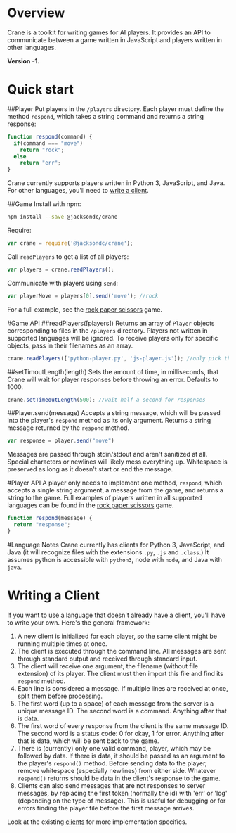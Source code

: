# Overview
Crane is a toolkit for writing games for AI players. It provides an API to communicate between a game written in JavaScript and players written in other languages.

**Version -1.**

# Quick start
##Player
Put players in the `/players` directory. Each player must define the method `respond`, which takes a string command and returns a string response:

```js
function respond(command) {
  if(command === "move")
    return "rock";
  else
    return "err";
}
```

Crane currently supports players written in Python 3, JavaScript, and Java. For other languages, you'll need to [write a client](#writing-a-client).

##Game
Install with npm:

```bash
npm install --save @jacksondc/crane
```

Require:

```js
var crane = require('@jacksondc/crane');

```

Call `readPlayers` to get a list of all players:

```js
var players = crane.readPlayers();
```

Communicate with players using `send`:

```js
var playerMove = players[0].send('move'); //rock
```

For a full example, see the [rock paper scissors](https://github.com/jacksondc/crane/tree/master/examples/rps) game.

#Game API
##readPlayers([players])
Returns an array of `Player` objects corresponding to files in the `/players` directory. Players not written in supported languages will be ignored. To receive players only for specific objects, pass in their filenames as an array.

```js
crane.readPlayers(['python-player.py', 'js-player.js']); //only pick these two players
```

##setTimoutLength(length)
Sets the amount of time, in milliseconds, that Crane will wait for player responses before throwing an error. Defaults to 1000.

```js
crane.setTimeoutLength(500); //wait half a second for responses
```

##Player.send(message)
Accepts a string message, which will be passed into the player's `respond` method as its only argument. Returns a string message returned by the `respond` method.

```js
var response = player.send("move")
```

Messages are passed through stdin/stdout and aren't sanitized at all. Special characters or newlines will likely mess everything up. Whitespace is preserved as long as it doesn't start or end the message.

#Player API
A player only needs to implement one method, `respond`, which accepts a single string argument, a message from the game, and returns a string to the game.  Full examples of players written in all supported languages can be found in the [rock paper scissors](https://github.com/jacksondc/crane/tree/master/examples/rps/players) game.

```js
function respond(message) {
  return "response";
}
```

#Language Notes
Crane currently has clients for Python 3, JavaScript, and Java (it will recognize files with the extensions `.py`, `.js` and `.class`.) It assumes python is accessible with `python3`, node with `node`, and Java with `java`.

# Writing a Client
If you want to use a language that doesn't already have a client, you'll have to write your own. Here's the general framework:

1. A new client is initialized for each player, so the same client might be running multiple times at once.
2. The client is executed through the command line. All messages are sent through standard output and received through standard input.
3. The client will receive one argument, the filename (without file extension) of its player. The client must then import this file and find its `respond` method.
3. Each line is considered a message. If multiple lines are received at once, split them before processing.
4. The first word (up to a space) of each message from the server is a unique message ID. The second word is a command. Anything after that is data.
5. The first word of every response from the client is the same message ID. The second word is a status code: 0 for okay, 1 for error. Anything after that is data, which will be sent back to the game.
6. There is (currently) only one valid command, player, which may be followed by data. If there is data, it should be passed as an argument to the player's `respond()` method. Before sending data to the player, remove whitespace (especially newlines) from either side. Whatever `respond()` returns should be data in the client's response to the game.
7. Clients can also send messages that are not responses to server messages, by replacing the first token (normally the id) with 'err' or 'log' (depending on the type of message). This is useful for debugging or for errors finding the player file before the first message arrives.

Look at the existing [clients](https://github.com/jacksondc/crane/tree/master/client) for more implementation specifics.

